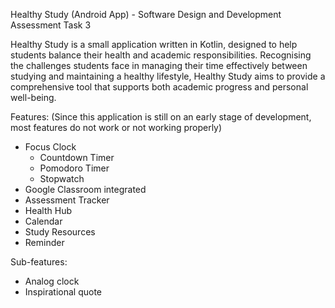 Healthy Study (Android App) - Software Design and Development Assessment Task 3

Healthy Study is a small application written in Kotlin, designed to help students balance their health and academic responsibilities. Recognising the challenges students face in managing their time effectively between studying and maintaining a healthy lifestyle, Healthy Study aims to provide a comprehensive tool that supports both academic progress and personal well-being.

Features: (Since this application is still on an early stage of development, most features do not work or not working properly)
- Focus Clock
  - Countdown Timer
  - Pomodoro Timer
  - Stopwatch
- Google Classroom integrated
- Assessment Tracker
- Health Hub
- Calendar
- Study Resources
- Reminder

Sub-features:
- Analog clock
- Inspirational quote


